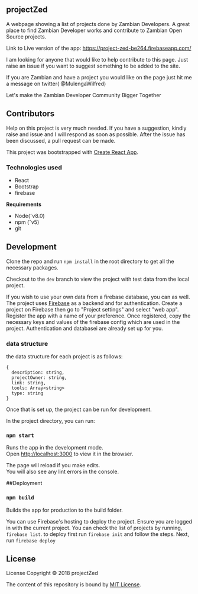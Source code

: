 ## projectZed
A webpage showing a list of projects done by Zambian Developers. A great place to find Zambian Developer works and contribute to Zambian Open Source projects.

Link to Live version of the app: https://project-zed-be264.firebaseapp.com/

I am looking for anyone that would like to help contribute to this page. Just raise an issue if you want to suggest something to be added to the site.

If you are Zambian and have a project you would like on the page just hit me a message on twitter( @MulengaWilfred)

Let's make the Zambian Developer Community Bigger Together

## Contributors

Help on this project is very much needed. If you have a suggestion, kindly raise and issue and I will respond as soon as possible. After the issue has been discussed, a pull request can be made.

This project was bootstrapped with [Create React App](https://github.com/facebook/create-react-app).

### Technologies used

- React
- Bootstrap
- firebase

**Requirements**

- Node(ˆv8.0)
- npm (ˆv5)
- git

## Development

Clone the repo and run `npm install` in the root directory to get all the necessary packages.

Checkout to the `dev` branch to view the project with test data from the local project.

If you wish to use your own data from a firebase database, you can as well. The project uses [Firebase](https://firebase.google.com/) as a backend and for authentication. Create a project on Firebase then go to "Project settings" and select "web app". Register the app with a name of your preference. Once registered, copy the necessary keys and values of the firebase config which are used in the project. Authentication and databasei are already set up for you.

### data structure

the data structure for each project is as follows:
  ```
  {
    description: string,
    projectOwner: string,
    link: string,
    tools: Array<string>
    type: string
  }
```

Once that is set up, the project can be run for development.

In the project directory, you can run:

### `npm start`

Runs the app in the development mode.<br>
Open [http://localhost:3000](http://localhost:3000) to view it in the browser.

The page will reload if you make edits.<br>
You will also see any lint errors in the console.

##Deployment

### `npm build`

Builds the app for production to the build folder.

You can use Firebase's hosting to deploy the project. Ensure you are logged in with the current project. You can check the list of projects by running, `firebase list`. to deploy first run `firebase init` and follow the steps. Next, run `firebase deploy`

## License

License
Copyright © 2018 projectZed

The content of this repository is bound by [MIT License](https://github.com/WillzMu/projectZed/blob/master/LICENSE).

